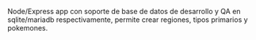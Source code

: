 Node/Express app con soporte de base de datos de desarrollo y QA en sqlite/mariadb respectivamente, permite crear regiones, tipos primarios y pokemones.
